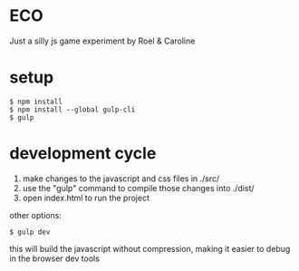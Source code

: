# ECO

Just a silly js game experiment by Roel & Caroline


# setup

    $ npm install
    $ npm install --global gulp-cli
    $ gulp


# development cycle

1) make changes to the javascript and css files in ./src/
2) use the "gulp" command to compile those changes into ./dist/
3) open index.html to run the project

other options:

    $ gulp dev

this will build the javascript without compression, making it easier to debug in the browser dev tools